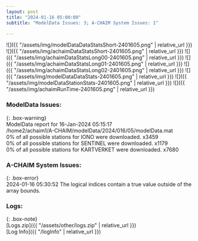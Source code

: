 ```yaml
---
layout: post
title: "2024-01-16 05:00:00"
subtitle: "ModelData Issues: 3; A-CHAIM System Issues: 1"

---
```


![]({{ "/assets/img/modelDataDataStatsShort-2401605.png" | relative_url }})
![]({{ "/assets/img/achaimDataStatsShort-2401605.png" | relative_url }})
![]({{ "/assets/img/achaimDataStatsLong00-2401605.png" | relative_url }})
![]({{ "/assets/img/achaimDataStatsLong01-2401605.png" | relative_url }})
![]({{ "/assets/img/achaimDataStatsLong02-2401605.png" | relative_url }})
![]({{ "/assets/img/modelDataDataStats-2401605.png" | relative_url }})
![]({{ "/assets/img/modelDataStationStats-2401605.png" | relative_url }})
![]({{ "/assets/img/achaimRunTime-2401605.png" | relative_url }})


### ModelData Issues:  
  
{: .box-warning}  
 ModelData report for 16-Jan-2024 05:15:17   
 /home2/achaim1/A-CHAIM/modelData/2024/016/05/modelData.mat   
 0% of all possible stations for IONO were downloaded. x3459   
 0% of all possible stations for SENTINEL were downloaded. x1179   
 0% of all possible stations for KARTVERKET were downloaded. x7680   
  
### A-CHAIM System Issues:  
  
{: .box-error}  
2024-01-16 05:30:52 The logical indices contain a true value outside of the array bounds.  

### Logs:  
  
{: .box-note}  
[Logs.zip]({{ "/assets/other/logs.zip" | relative_url }})  
[Log Info]({{ "/logInfo" | relative_url }})  

